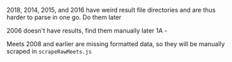 2018, 2014, 2015, and 2016 have weird result file directories and are thus harder to parse in one go. Do them later

2006 doesn't have results, find them manually later
1A - 

Meets 2008 and earlier are missing formatted data, so they will be manually scraped in ``scrapeRawMeets.js``